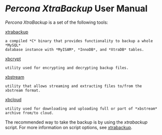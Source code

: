 # *Percona XtraBackup* User Manual

*Percona XtraBackup* is a set of the following tools:

[xtrabackup](https://docs.percona.com/percona-xtrabackup/8.0/xtrabackup_bin/xtrabackup_binary.html)

    a compiled *C* binary that provides functionality to backup a whole *MySQL*
    database instance with *MyISAM*, *InnoDB*, and *XtraDB* tables.

[xbcrypt](https://docs.percona.com/percona-xtrabackup/8.0/xbcrypt/xbcrypt.html)

    utility used for encrypting and decrypting backup files.

[xbstream](https://docs.percona.com/percona-xtrabackup/8.0/xbstream/xbstream.html)

    utility that allows streaming and extracting files to/from the
    xbstream format.

[xbcloud](https://docs.percona.com/percona-xtrabackup/8.0/xbcloud/xbcloud.html)

    utility used for downloading and uploading full or part of *xbstream*
    archive from/to cloud.

The recommended way to take the backup is
by using the *xtrabackup* script. For more information on script 
options, see [xtrabackup](https://docs.percona.com/percona-xtrabackup/8.0/xtrabackup_bin/xtrabackup_binary.html).
